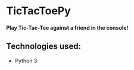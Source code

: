 # TicTacToePy

#### Play Tic-Tac-Toe against a friend in the console!

## Technologies used:

* Python 3